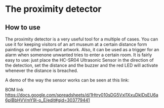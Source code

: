 # The proximity detector

## How to use

The proximity detector is a very useful tool for a multiple of cases. You can use it for keeping visitors of an art museum at a certain distance form paintings or other important artwork. Also, it can be used as a trigger for an alarm when somenone unwanted tries to enter a certain room. It is fairly easy to use: just place the HC-SR04 Ultrasonic Sensor in the direction of the detection, set the distance and the buzzer and the red LED will activate whenever the distance is breached. 

A demo of the way the sensor works can be seen at this link:



BOM link
https://docs.google.com/spreadsheets/d/1Htry010sDG5Vxl1XxuDkIDsEU6a6pIBbHVVmY9l-o_E/edit#gid=303779441
